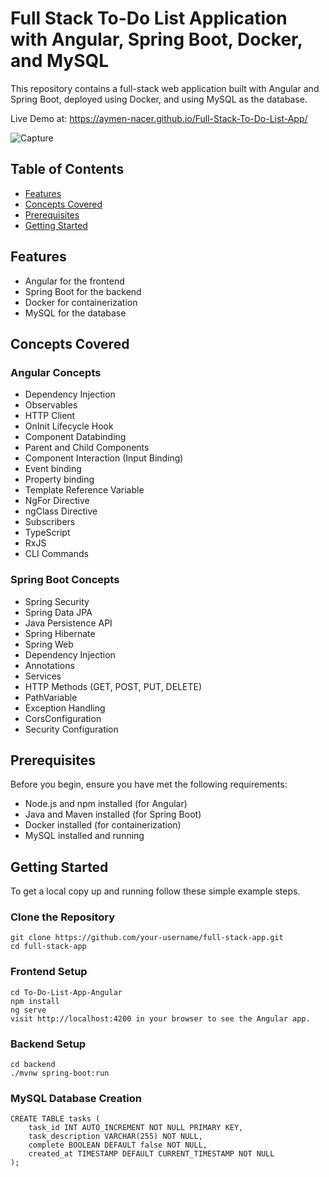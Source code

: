 # Full Stack To-Do List Application with Angular, Spring Boot, Docker, and MySQL

This repository contains a full-stack web application built with Angular and Spring Boot, deployed using Docker, and using MySQL as the database.

Live Demo at: https://aymen-nacer.github.io/Full-Stack-To-Do-List-App/


![Capture](https://github.com/Aymen-Nacer/Full-Stack-To-Do-List-App/assets/67188835/7831ce49-a229-4617-8afd-683f2ef47a8b)


## Table of Contents

- [Features](#features)
- [Concepts Covered](#concepts-covered)
- [Prerequisites](#prerequisites)
- [Getting Started](#getting-started)



## Features

- Angular for the frontend
- Spring Boot for the backend
- Docker for containerization
- MySQL for the database

## Concepts Covered

### Angular Concepts

- Dependency Injection
- Observables
- HTTP Client
- OnInit Lifecycle Hook
- Component Databinding
- Parent and Child Components
- Component Interaction (Input Binding)
- Event binding
- Property binding
- Template Reference Variable
- NgFor Directive
- ngClass Directive
- Subscribers
- TypeScript
- RxJS
- CLI Commands


### Spring Boot Concepts

- Spring Security
- Spring Data JPA
- Java Persistence API
- Spring Hibernate
- Spring Web
- Dependency Injection
- Annotations
- Services
- HTTP Methods (GET, POST, PUT, DELETE)
- PathVariable
- Exception Handling
- CorsConfiguration
- Security Configuration


## Prerequisites

Before you begin, ensure you have met the following requirements:

- Node.js and npm installed (for Angular)
- Java and Maven installed (for Spring Boot)
- Docker installed (for containerization)
- MySQL installed and running

## Getting Started

To get a local copy up and running follow these simple example steps.

### Clone the Repository

```
git clone https://github.com/your-username/full-stack-app.git
cd full-stack-app
```

### Frontend Setup

```
cd To-Do-List-App-Angular
npm install
ng serve
visit http://localhost:4200 in your browser to see the Angular app.
```

### Backend Setup


```
cd backend
./mvnw spring-boot:run
```

### MySQL Database Creation

```
CREATE TABLE tasks (
    task_id INT AUTO_INCREMENT NOT NULL PRIMARY KEY,
    task_description VARCHAR(255) NOT NULL,
    complete BOOLEAN DEFAULT false NOT NULL,
    created_at TIMESTAMP DEFAULT CURRENT_TIMESTAMP NOT NULL
);
```







